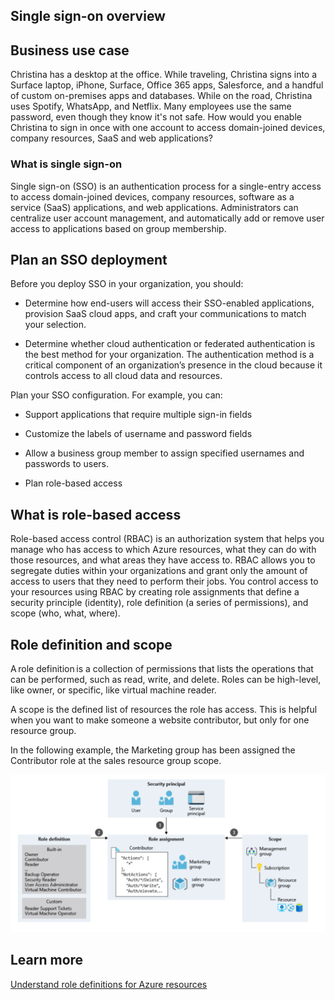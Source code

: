 ## Single sign-on overview 

## Business use case 

Christina has a desktop at the office. While traveling, Christina signs into a Surface laptop, iPhone, Surface, Office 365 apps, Salesforce, and a handful of custom on-premises apps and databases. While on the road, Christina uses Spotify, WhatsApp, and Netflix. Many employees use the same password, even though they know it's not safe. How would you enable Christina to sign in once with one account to access domain-joined devices, company resources, SaaS and web applications?  

### What is single sign-on 

Single sign-on (SSO) is an authentication process for a single-entry access to access domain-joined devices, company resources, software as a service (SaaS) applications, and web applications. Administrators can centralize user account management, and automatically add or remove user access to applications based on group membership. 

## Plan an SSO deployment 

Before you deploy SSO in your organization, you should:  

- Determine how end-users will access their SSO-enabled applications, provision SaaS cloud apps, and craft your communications to match your selection. 

- Determine whether cloud authentication or federated authentication is the best method for your organization. The authentication method is a critical component of an organization’s presence in the cloud because it controls access to all cloud data and resources.  

Plan your SSO configuration. For example, you can: 

- Support applications that require multiple sign-in fields 

- Customize the labels of username and password fields 

- Allow a business group member to assign specified usernames and passwords to users. 

- Plan role-based access 

## What is role-based access 

Role-based access control (RBAC) is an authorization system that helps you manage who has access to which Azure resources, what they can do with those resources, and what areas they have access to. RBAC allows you to segregate duties within your organizations and grant only the amount of access to users that they need to perform their jobs. You control access to your resources using RBAC by creating role assignments that define a security principle (identity), role definition (a series of permissions), and scope (who, what, where). 

## Role definition and scope 

A role definition is a collection of permissions that lists the operations that can be performed, such as read, write, and delete. Roles can be high-level, like owner, or specific, like virtual machine reader. 

A scope is the defined list of resources the role has access.  This is helpful when you want to make someone a website contributor, but only for one resource group. 

In the following example, the Marketing group has been assigned the Contributor role at the sales resource group scope. 

 ![Identity Lifecycle](../media/icon11.png)

## Learn more 

[Understand role definitions for Azure resources](https://docs.microsoft.com/azure/role-based-access-control/role-definitions)